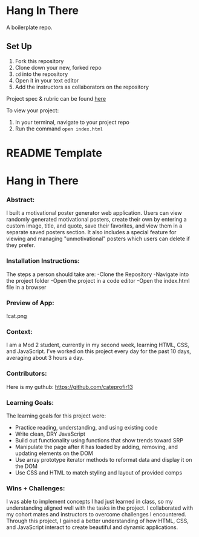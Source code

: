# Hang In There

A boilerplate repo. 

## Set Up

1. Fork this repository
2. Clone down your new, forked repo
3. `cd` into the repository
4. Open it in your text editor
5. Add the instructors as collaborators on the repository

Project spec & rubric can be found [here](https://curriculum.turing.edu/module2/projects/hang_in_there/)

To view your project:

1. In your terminal, navigate to your project repo
2. Run the command `open index.html`
  

# README Template  

# Hang in There  

### Abstract:
[//]: <> (Briefly describe what you built and its features. What problem is the app solving? How does this application solve that problem?)
I built a motivational poster generator web application. Users can view randomly generated motivational posters, create their own by entering a custom image, title, and quote, save their favorites, and view them in a separate saved posters section. It also includes a special feature for viewing and managing "unmotivational" posters which users can delete if they prefer.

### Installation Instructions:
[//]: <> (What steps does a person have to take to get your app cloned down and running?)
The steps a person should take are:
-Clone the Repository
-Navigate into the project folder
-Open the project in a code editor
-Open the index.html file in a browser

### Preview of App:
[//]: <> (Provide ONE gif or screenshot of your application - choose the "coolest" piece of functionality to show off. gifs preferred!)
!cat.png
### Context:
[//]: <> (Give some context for the project here. How long did you have to work on it? How far into the Turing program are you?)
I am a Mod 2 student, currently in my second week, learning HTML, CSS, and JavaScript. I’ve worked on this project every day for the past 10 days, averaging about 3 hours a day.
### Contributors:
[//]: <> (Who worked on this application? Link to your GitHub. Consider also providing LinkedIn link)
Here is my guthub: https://github.com/cateprofir13
### Learning Goals:
[//]: <> (What were the learning goals of this project? What tech did you work with?)
The learning goals for this project were: 
- Practice reading, understanding, and using existing code
- Write clean, DRY JavaScript
- Build out functionality using functions that show trends toward SRP
- Manipulate the page after it has loaded by adding, removing, and updating elements on the DOM
- Use array prototype iterator methods to reformat data and display it on the DOM
- Use CSS and HTML to match styling and layout of provided comps
### Wins + Challenges:
[//]: <> (What are 2-3 wins you have from this project? What were some challenges you faced - and how did you get over them?)
I was able to implement concepts I had just learned in class, so my understanding aligned well with the tasks in the project. I collaborated with my cohort mates and instructors to overcome challenges I encountered. Through this project, I gained a better understanding of how HTML, CSS, and JavaScript interact to create beautiful and dynamic applications.

